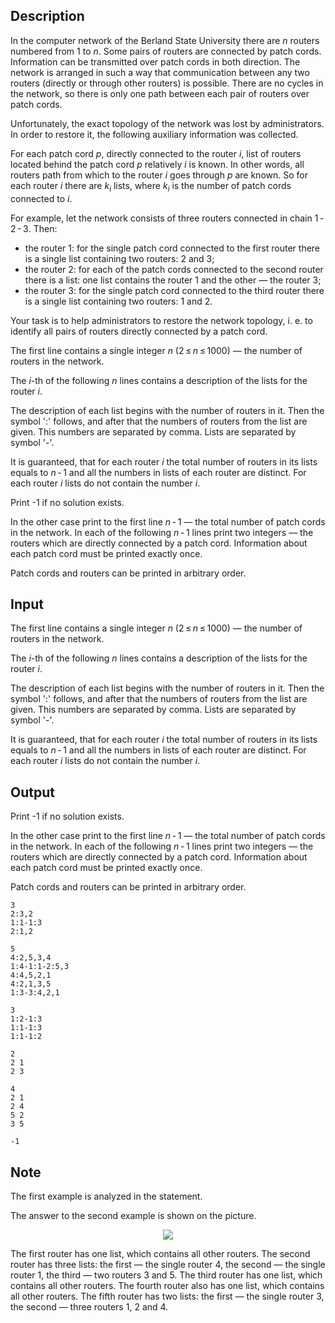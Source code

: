 ## Description

<div><p>In the computer network of the Berland State University there are <span class="tex-span"><i>n</i></span> routers numbered from <span class="tex-span">1</span> to <span class="tex-span"><i>n</i></span>. Some pairs of routers are connected by patch cords. Information can be transmitted over patch cords in both direction. The network is arranged in such a way that communication between any two routers (directly or through other routers) is possible. There are no cycles in the network, so there is only one path between each pair of routers over patch cords.</p><p>Unfortunately, the exact topology of the network was lost by administrators. In order to restore it, the following auxiliary information was collected.</p><p>For each patch cord <span class="tex-span"><i>p</i></span>, directly connected to the router <span class="tex-span"><i>i</i></span>, list of routers located behind the patch cord <span class="tex-span"><i>p</i></span> relatively <span class="tex-span"><i>i</i></span> is known. In other words, all routers path from which to the router <span class="tex-span"><i>i</i></span> goes through <span class="tex-span"><i>p</i></span> are known. So for each router <span class="tex-span"><i>i</i></span> there are <span class="tex-span"><i>k</i><sub class="lower-index"><i>i</i></sub></span> lists, where <span class="tex-span"><i>k</i><sub class="lower-index"><i>i</i></sub></span> is the number of patch cords connected to <span class="tex-span"><i>i</i></span>.</p><p>For example, let the network consists of three routers connected in chain <span class="tex-span">1 - 2 - 3</span>. Then:</p><ul> <li> the router <span class="tex-span">1</span>: for the single patch cord connected to the first router there is a single list containing two routers: <span class="tex-span">2</span> and <span class="tex-span">3</span>; </li><li> the router <span class="tex-span">2</span>: for each of the patch cords connected to the second router there is a list: one list contains the router <span class="tex-span">1</span> and the other — the router <span class="tex-span">3</span>; </li><li> the router <span class="tex-span">3</span>: for the single patch cord connected to the third router there is a single list containing two routers: <span class="tex-span">1</span> and <span class="tex-span">2</span>. </li></ul><p>Your task is to help administrators to restore the network topology, i. e. to identify all pairs of routers directly connected by a patch cord.</p></div><div class="input-specification"><p>The first line contains a single integer <span class="tex-span"><i>n</i></span> (<span class="tex-span">2 ≤ <i>n</i> ≤ 1000</span>) — the number of routers in the network.</p><p>The <span class="tex-span"><i>i</i></span>-th of the following <span class="tex-span"><i>n</i></span> lines contains a description of the lists for the router <span class="tex-span"><i>i</i></span>.</p><p>The description of each list begins with the number of routers in it. Then the symbol '<span class="tex-font-style-tt">:</span>' follows, and after that the numbers of routers from the list are given. This numbers are separated by comma. Lists are separated by symbol '<span class="tex-font-style-tt">-</span>'.</p><p>It is guaranteed, that for each router <span class="tex-span"><i>i</i></span> the total number of routers in its lists equals to <span class="tex-span"><i>n</i> - 1</span> and all the numbers in lists of each router are distinct. For each router <span class="tex-span"><i>i</i></span> lists do not contain the number <span class="tex-span"><i>i</i></span>.</p></div><div class="output-specification"><p>Print <span class="tex-font-style-tt">-1</span> if no solution exists.</p><p>In the other case print to the first line <span class="tex-span"><i>n</i> - 1</span> — the total number of patch cords in the network. In each of the following <span class="tex-span"><i>n</i> - 1</span> lines print two integers — the routers which are directly connected by a patch cord. Information about each patch cord must be printed exactly once.</p><p>Patch cords and routers can be printed in arbitrary order.</p></div>

## Input

<p>The first line contains a single integer <span class="tex-span"><i>n</i></span> (<span class="tex-span">2 ≤ <i>n</i> ≤ 1000</span>) — the number of routers in the network.</p><p>The <span class="tex-span"><i>i</i></span>-th of the following <span class="tex-span"><i>n</i></span> lines contains a description of the lists for the router <span class="tex-span"><i>i</i></span>.</p><p>The description of each list begins with the number of routers in it. Then the symbol '<span class="tex-font-style-tt">:</span>' follows, and after that the numbers of routers from the list are given. This numbers are separated by comma. Lists are separated by symbol '<span class="tex-font-style-tt">-</span>'.</p><p>It is guaranteed, that for each router <span class="tex-span"><i>i</i></span> the total number of routers in its lists equals to <span class="tex-span"><i>n</i> - 1</span> and all the numbers in lists of each router are distinct. For each router <span class="tex-span"><i>i</i></span> lists do not contain the number <span class="tex-span"><i>i</i></span>.</p>

## Output

<p>Print <span class="tex-font-style-tt">-1</span> if no solution exists.</p><p>In the other case print to the first line <span class="tex-span"><i>n</i> - 1</span> — the total number of patch cords in the network. In each of the following <span class="tex-span"><i>n</i> - 1</span> lines print two integers — the routers which are directly connected by a patch cord. Information about each patch cord must be printed exactly once.</p><p>Patch cords and routers can be printed in arbitrary order.</p>





```input1
3
2:3,2
1:1-1:3
2:1,2

```




```input2
5
4:2,5,3,4
1:4-1:1-2:5,3
4:4,5,2,1
4:2,1,3,5
1:3-3:4,2,1

```




```input3
3
1:2-1:3
1:1-1:3
1:1-1:2

```




```output1
2
2 1
2 3

```




```output2
4
2 1
2 4
5 2
3 5

```




```output3
-1

```



## Note

<p>The first example is analyzed in the statement.</p><p>The answer to the second example is shown on the picture.</p><center> <img class="tex-graphics" src="file://jtb6T7SL.png" style="max-width: 100.0%;max-height: 100.0%;"> </center><p>The first router has one list, which contains all other routers. The second router has three lists: the first — the single router <span class="tex-span">4</span>, the second — the single router <span class="tex-span">1</span>, the third — two routers <span class="tex-span">3</span> and <span class="tex-span">5</span>. The third router has one list, which contains all other routers. The fourth router also has one list, which contains all other routers. The fifth router has two lists: the first — the single router <span class="tex-span">3</span>, the second — three routers <span class="tex-span">1</span>, <span class="tex-span">2</span> and <span class="tex-span">4</span>.</p>
